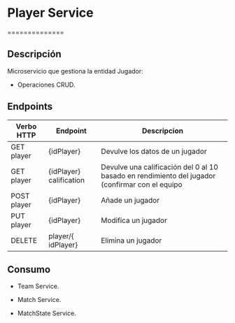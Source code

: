# Player Service

==============

## Descripción


Microservicio que gestiona la entidad Jugador:

- Operaciones CRUD.

## Endpoints

 
Verbo HTTP | Endpoint | Descripcion
--- | --- | ---
GET player |{​​​​​​​idPlayer}​​​​​​​​​​​​​​​​​​​​​​​​​​​​​​​​​​​​​​​​​​​​​​​​​​​​​​​​​​​​​​​​​​​​​​​​​​​​| Devulve los datos de un jugador
GET player|{​​​​​​​​​​​​​​​​​​​​​​​​​​​​​​​​​​​idPlayer}​​​​​​​​​​​​​​​​​​​​​​​​​​​​​​​​​​​calification |Devulve una calificación del 0 al 10 basado en rendimiento del jugador (confirmar con el equipo
POST player|{​​​​​​​​​​​​​​​​​​​​​​​​​​​​​​​​​​​​​​​​​​​​​​​​​​​​​​​​​​​​​​​​​​​​​​​​​​​​​idPlayer}| ​Añade un jugador​​​​​​​​​​​​​​​​​​​​​​​​​​​​​​​​​​​​​​​​​​​​​​​​​​​​​​​
PUT player|{​​​​​​​​​​​​​​​​​​​​​​​​​​​​​​​​​​​​​​​​​​​​​​​​​​​​​​​​​​​​​​​​​​​​​​​​​​idPlayer}| ​Modifica un jugador​​​​​​​​​​​​​​​​​​​​​​​​​​​​​​​​​​​​​​​​​​​​​​​​​​​​​​​​​​​​​​​​
DELETE| player/{​​​​​​​​​​​​​​​​​​​​​​​​​​​​​​​​​​​​​​​​​​​​​​​​​​​​​​​​​​​​​​​​​​​​​​​​​​​​idPlayer}|​​​​​​​​​​​​​​​​​​​​​​​​​​​​​​​​​​​​​​​​​​​​​​​​​​​​​​​​​​​​​​​​​​​​​​​​Elimina un jugador

## Consumo

- Team Service.

- Match Service.

- MatchState Service.